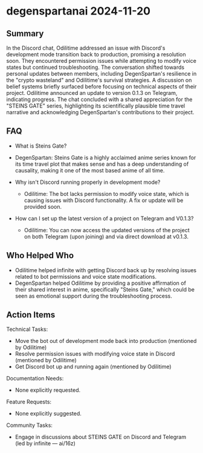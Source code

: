 # degenspartanai 2024-11-20

## Summary
 In the Discord chat, Odilitime addressed an issue with Discord's development mode transition back to production, promising a resolution soon. They encountered permission issues while attempting to modify voice states but continued troubleshooting. The conversation shifted towards personal updates between members, including DegenSpartan's resilience in the "crypto wasteland" and Odilitime's survival strategies. A discussion on belief systems briefly surfaced before focusing on technical aspects of their project. Odilitime announced an update to version 0.1.3 on Telegram, indicating progress. The chat concluded with a shared appreciation for the "STEINS GATE" series, highlighting its scientifically plausible time travel narrative and acknowledging DegenSpartan's contributions to their project.

## FAQ
 - What is Steins Gate?
  - DegenSpartan: Steins Gate is a highly acclaimed anime series known for its time travel plot that makes sense and has a deep understanding of causality, making it one of the most based anime of all time.

- Why isn't Discord running properly in development mode?
  - Odilitime: The bot lacks permission to modify voice state, which is causing issues with Discord functionality. A fix or update will be provided soon.

- How can I set up the latest version of a project on Telegram and V0.1.3?
  - Odilitime: You can now access the updated versions of the project on both Telegram (upon joining) and via direct download at v0.1.3.

## Who Helped Who
 - Odilitime helped infinite with getting Discord back up by resolving issues related to bot permissions and voice state modifications.
- DegenSpartan helped Odilitime by providing a positive affirmation of their shared interest in anime, specifically "Steins Gate," which could be seen as emotional support during the troubleshooting process.

## Action Items
 Technical Tasks:
  - Move the bot out of development mode back into production (mentioned by Odilitime)
  - Resolve permission issues with modifying voice state in Discord (mentioned by Odilitime)
  - Get Discord bot up and running again (mentioned by Odilitime)

Documentation Needs:
  - None explicitly requested.

Feature Requests:
  - None explicitly suggested.

Community Tasks:
  - Engage in discussions about STEINS GATE on Discord and Telegram (led by infinite — ai/16z)

